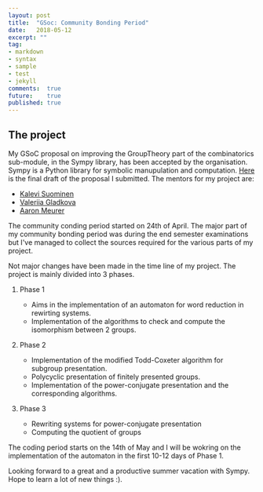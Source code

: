 ```yaml
---
layout: post
title:  "GSoc: Community Bonding Period"
date:   2018-05-12
excerpt: ""
tag:
- markdown 
- syntax
- sample
- test
- jekyll
comments:  true
future:    true
published: true
---
```


## The project 

My GSoC proposal on improving the GroupTheory part of the combinatorics sub-module, in the Sympy library, has been accepted by the organisation. Sympy is a Python library for symbolic manupulation and computation. [Here](https://github.com/sympy/sympy/wiki/GSoC-2018-Application-Ravicharan:-Group-Theory) is the final draft of the proposal I submitted. The mentors for my project are:
* [Kalevi Suominen](https://github.com/jksuom) 
* [Valeriia Gladkova](https://github.com/valglad) 
* [Aaron Meurer](https://github.com/asmeurer) 

The community conding period started on 24th of April. The major part of my community bonding period was during the end semester examinations but I've managed to collect the sources required for the various parts of my project.

Not major changes have been made in the time line of my project. The project is mainly divided into 3 phases.
1. Phase 1
    * Aims in the implementation of an automaton for word reduction in rewirting systems. 
    * Implementation of the algorithms to check and compute the isomorphism between 2 groups.

2. Phase 2 
    * Implementation of the modified Todd-Coxeter algorithm for subgroup presentation.
    * Polycyclic presentation of finitely presented groups.
    * Implementation of the power-conjugate presentation and the corresponding algorithms.
3. Phase 3 
    * Rewriting systems for power-conjugate presentation
    * Computing the quotient of groups 

The coding period starts on the 14th of May and I will be wokring on the implementation of the automaton in the first 10-12 days of Phase 1. 

Looking forward to a great and a productive summer vacation with Sympy. Hope to learn a lot of new things :).  
